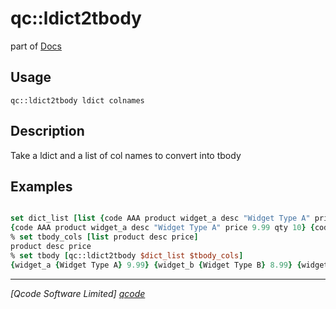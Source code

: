 qc::ldict2tbody
===============

part of [Docs](../index.md)

Usage
-----
`
        qc::ldict2tbody ldict colnames
    `

Description
-----------
Take a ldict and a list of col names to convert into tbody

Examples
--------
```tcl

set dict_list [list {code AAA product widget_a desc "Widget Type A" price 9.99 qty 10} {code BBB product widget_b desc "Widget Type B" price 8.99 qty 19} {code CCC product widget_c desc "Widget Type C" price 7.99 qty 1}]
{code AAA product widget_a desc "Widget Type A" price 9.99 qty 10} {code BBB product widget_b desc "Widget Type B" price 8.99 qty 19} {code CCC product widget_c desc "Widget Type C" price 7.99 qty 1}
% set tbody_cols [list product desc price]
product desc price
% set tbody [qc::ldict2tbody $dict_list $tbody_cols]
{widget_a {Widget Type A} 9.99} {widget_b {Widget Type B} 8.99} {widget_c {Widget Type C} 7.99}
```

----------------------------------
*[Qcode Software Limited] [qcode]*

[qcode]: http://www.qcode.co.uk "Qcode Software"